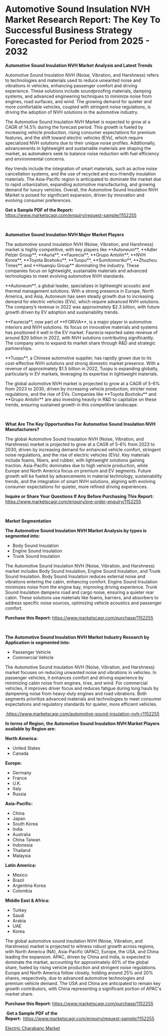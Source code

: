 <p><h1>Automotive Sound Insulation NVH Market Research Report: The Key To Successful Business Strategy Forecasted for Period from 2025 - 2032</h1></p><p><strong>Automotive Sound Insulation NVH Market Analysis and Latest Trends</strong></p>
<p><p>Automotive Sound Insulation NVH (Noise, Vibration, and Harshness) refers to technologies and materials used to reduce unwanted noise and vibrations in vehicles, enhancing passenger comfort and driving experience. These solutions include soundproofing materials, damping systems, and advanced engineering techniques to minimize noise from engines, road surfaces, and wind. The growing demand for quieter and more comfortable vehicles, coupled with stringent noise regulations, is driving the adoption of NVH solutions in the automotive industry.</p><p>The Automotive Sound Insulation NVH Market is expected to grow at a CAGR of 14.5% during the forecast period. This growth is fueled by increasing vehicle production, rising consumer expectations for premium features, and the shift toward electric vehicles (EVs), which require specialized NVH solutions due to their unique noise profiles. Additionally, advancements in lightweight and sustainable materials are shaping the market, as automakers seek to balance noise reduction with fuel efficiency and environmental concerns.</p><p>Key trends include the integration of smart materials, such as active noise cancellation systems, and the use of recycled and eco-friendly insulation materials. The Asia-Pacific region is anticipated to dominate the market due to rapid urbanization, expanding automotive manufacturing, and growing demand for luxury vehicles. Overall, the Automotive Sound Insulation NVH Market is poised for significant expansion, driven by innovation and evolving consumer preferences.</p></p>
<p><strong>Get a Sample PDF of the Report:&nbsp;</strong> <a href="https://www.marketscagr.com/enquiry/request-sample/1152255?utm_campaign=1911&utm_medium=2&utm_source=Github&utm_content=ia&utm_term=24012025&utm_id=automotive-sound-insulation-nvh">https://www.marketscagr.com/enquiry/request-sample/1152255</a></p>
<p>&nbsp;</p>
<p><strong>Automotive Sound Insulation NVH Major Market Players</strong></p>
<p><p>The automotive sound insulation NVH (Noise, Vibration, and Harshness) market is highly competitive, with key players like **Autoneum**, **Adler Pelzer Group**, **Auria**, **Faurecia**, **Grupo Antolin**, **NVH Korea**, **Toyota Boshoku**, **Tuopu**, **Sumitomoriko**, **Zhuzhou Times**, and **Huanqiu Group** dominating the industry. These companies focus on lightweight, sustainable materials and advanced technologies to meet evolving automotive NVH standards.</p><p>**Autoneum**, a global leader, specializes in lightweight acoustic and thermal management solutions. With a strong presence in Europe, North America, and Asia, Autoneum has seen steady growth due to increasing demand for electric vehicles (EVs), which require advanced NVH solutions. The company’s revenue in 2022 was approximately $2.3 billion, with future growth driven by EV adoption and sustainability trends.</p><p>**Faurecia**, now part of **FORVIA**, is a major player in automotive interiors and NVH solutions. Its focus on innovative materials and systems has positioned it well in the EV market. Faurecia reported sales revenue of around $20 billion in 2022, with NVH solutions contributing significantly. The company aims to expand its market share through R&D and strategic partnerships.</p><p>**Tuopu**, a Chinese automotive supplier, has rapidly grown due to its cost-effective NVH solutions and strong domestic market presence. With a revenue of approximately $1.5 billion in 2022, Tuopu is expanding globally, particularly in EV markets, leveraging its expertise in lightweight materials.</p><p>The global automotive NVH market is projected to grow at a CAGR of 5-6% from 2023 to 2030, driven by increasing vehicle production, stricter noise regulations, and the rise of EVs. Companies like **Toyota Boshoku** and **Grupo Antolin** are also investing heavily in R&D to capitalize on these trends, ensuring sustained growth in this competitive landscape.</p></p>
<p>&nbsp;</p>
<p><strong>What Are The Key Opportunities For Automotive Sound Insulation NVH Manufacturers?</strong></p>
<p><p>The global Automotive Sound Insulation NVH (Noise, Vibration, and Harshness) market is projected to grow at a CAGR of 5-6% from 2023 to 2030, driven by increasing demand for enhanced vehicle comfort, stringent noise regulations, and the rise of electric vehicles (EVs). Key materials include foams, fibers, and rubber, with lightweight solutions gaining traction. Asia-Pacific dominates due to high vehicle production, while Europe and North America focus on premium and EV segments. Future growth will be fueled by advancements in material technology, sustainability trends, and the integration of smart NVH solutions, aligning with evolving consumer expectations for quieter, more refined driving experiences.</p></p>
<p><strong>Inquire or Share Your Questions If Any Before Purchasing This Report:</strong> <a href="https://www.marketscagr.com/enquiry/pre-order-enquiry/1152255?utm_campaign=1911&utm_medium=2&utm_source=Github&utm_content=ia&utm_term=24012025&utm_id=automotive-sound-insulation-nvh">https://www.marketscagr.com/enquiry/pre-order-enquiry/1152255</a></p>
<p>&nbsp;</p>
<p><strong>Market Segmentation</strong></p>
<p><strong>The Automotive Sound Insulation NVH Market Analysis by types is segmented into:</strong></p>
<p><ul><li>Body Sound Insulation</li><li>Engine Sound Insulation</li><li>Trunk Sound Insulation</li></ul></p>
<p><p>The Automotive Sound Insulation NVH (Noise, Vibration, and Harshness) market includes Body Sound Insulation, Engine Sound Insulation, and Trunk Sound Insulation. Body Sound Insulation reduces external noise and vibrations entering the cabin, enhancing comfort. Engine Sound Insulation minimizes noise from the engine bay, improving driving experience. Trunk Sound Insulation dampens road and cargo noise, ensuring a quieter rear cabin. These solutions use materials like foams, barriers, and absorbers to address specific noise sources, optimizing vehicle acoustics and passenger comfort.</p></p>
<p><strong>Purchase this Report:&nbsp;</strong><a href="https://www.marketscagr.com/purchase/1152255?utm_campaign=1911&utm_medium=2&utm_source=Github&utm_content=ia&utm_term=24012025&utm_id=automotive-sound-insulation-nvh">https://www.marketscagr.com/purchase/1152255</a></p>
<p>&nbsp;</p>
<p><strong>The Automotive Sound Insulation NVH Market Industry Research by Application is segmented into:</strong></p>
<p><ul><li>Passenger Vehicle</li><li>Commercial Vehicle</li></ul></p>
<p><p>The Automotive Sound Insulation NVH (Noise, Vibration, and Harshness) market focuses on reducing unwanted noise and vibrations in vehicles. In passenger vehicles, it enhances comfort and driving experience by minimizing cabin noise from engines, tires, and wind. For commercial vehicles, it improves driver focus and reduces fatigue during long hauls by dampening noise from heavy-duty engines and road vibrations. Both segments prioritize advanced materials and technologies to meet consumer expectations and regulatory standards for quieter, more efficient vehicles.</p></p>
<p><a href="https://www.marketscagr.com/automotive-sound-insulation-nvh-r1152255?utm_campaign=1911&utm_medium=2&utm_source=Github&utm_content=ia&utm_term=24012025&utm_id=automotive-sound-insulation-nvh">&nbsp;https://www.marketscagr.com/automotive-sound-insulation-nvh-r1152255</a></p>
<p><strong>In terms of Region, the Automotive Sound Insulation NVH Market Players available by Region are:</strong></p>
<p>
    <p> <strong> North America: </strong>
        <ul>
            <li>United States</li>
            <li>Canada</li>
        </ul>
        </p> 
    <p> <strong> Europe: </strong>
        <ul>
            <li>Germany</li>
            <li>France</li>
            <li>U.K.</li>
            <li>Italy</li>
            <li>Russia</li>
        </ul>
        </p> 
    <p> <strong> Asia-Pacific: </strong>
        <ul>
            <li>China</li>
            <li>Japan</li>
            <li>South Korea</li>
            <li>India</li>
            <li>Australia</li>
            <li>China Taiwan</li>
            <li>Indonesia</li>
            <li>Thailand</li>
            <li>Malaysia</li>
        </ul>
        </p> 
    <p> <strong> Latin America: </strong>
        <ul>
            <li>Mexico</li>
            <li>Brazil</li>
            <li>Argentina Korea</li>
            <li>Colombia</li>
        </ul>
        </p> 
    <p> <strong> Middle East & Africa: </strong>
        <ul>
            <li>Turkey</li>
            <li>Saudi</li>
            <li>Arabia</li>
            <li>UAE</li>
            <li>Korea</li>
        </ul>
    </p>
    </p>
<p><p>The global automotive sound insulation NVH (Noise, Vibration, and Harshness) market is projected to witness robust growth across regions, with North America (NA), Asia-Pacific (APAC), Europe, the USA, and China leading the expansion. APAC, driven by China and India, is expected to dominate the market, accounting for approximately 40% of the global share, fueled by rising vehicle production and stringent noise regulations. Europe and North America follow closely, holding around 25% and 20% shares, respectively, due to advanced automotive technologies and premium vehicle demand. The USA and China are anticipated to remain key growth contributors, with China representing a significant portion of APAC's market share.</p></p>
<p><strong>Purchase this Report: </strong><a href="https://www.marketscagr.com/purchase/1152255?utm_campaign=1911&utm_medium=2&utm_source=Github&utm_content=ia&utm_term=24012025&utm_id=automotive-sound-insulation-nvh">https://www.marketscagr.com/purchase/1152255</a></p>
<p>&nbsp;<strong>Get a Sample PDF of the Report:&nbsp;&nbsp;</strong><a href="https://www.marketscagr.com/enquiry/request-sample/1152255?utm_campaign=1911&utm_medium=2&utm_source=Github&utm_content=ia&utm_term=24012025&utm_id=automotive-sound-insulation-nvh">https://www.marketscagr.com/enquiry/request-sample/1152255</a></p>
<p><strong></strong></p>
<p><p><a href="https://github.com/gulaimolin/Market-Research-Report-List-7/blob/main/electric-charabanc-market.md?utm_campaign=1911&utm_medium=2&utm_source=Github&utm_content=ia&utm_term=24012025&utm_id=automotive-sound-insulation-nvh">Electric Charabanc Market</a></p></p>
